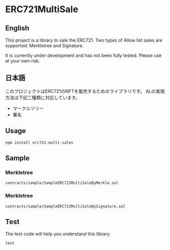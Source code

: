 # ERC721MultiSale

## English

This project is a library to sale the ERC721.
Two types of Allow list sales are supported: Merkletree and Signature.

It is currently under development and has not been fully tested. Please use at your own risk.

## 日本語

このプロジェクトはERC721のNFTを販売するためのライブラリです。
ALの実現方法は下記二種類に対応しています。

- マークルツリー
- 署名

## Usage

```shell
npm install erc721-multi-sales
```

## Sample

### Merkletree

```
contracts/sample/SampleERC721MultiSaleByMerkle.sol
```

### Merkletree

```
contracts/sample/SampleERC721MultiSaleBySignature.sol
```

## Test

The test code will help you understand this library.

```
test
```